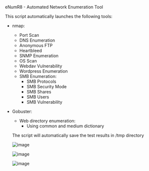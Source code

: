 eNumR8 - Automated Network Enumeration Tool


This script automatically launches the following tools:
- nmap:
  * Port Scan
  * DNS Enumeration
  * Anonymous FTP
  * Heartbleed
  * SNMP Enumeration
  * OS Scan
  * Webdav Vulnerability
  * Wordpress Enumeration
  * SMB Enumeration:
    - SMB Protocols
    - SMB Security Mode
    - SMB Shares
    - SMB Users
    - SMB Vulnerability
   
- Gobuster:
  * Web directory enumeration:
    - Using common and medium dictionary
  
  The script will automatically save the test results in /tmp directory
  
  ![image](https://user-images.githubusercontent.com/106499654/181441180-070619cf-a144-4db2-a52a-9f79e1064c7e.png)

  
  ![image](https://user-images.githubusercontent.com/106499654/181440695-2f6d742b-e02b-40f0-b1ca-636ee71d9e41.png)
  
  ![image](https://user-images.githubusercontent.com/106499654/181440832-a6f1b9ca-8942-48c3-9d19-18c3880a57e4.png)


 
